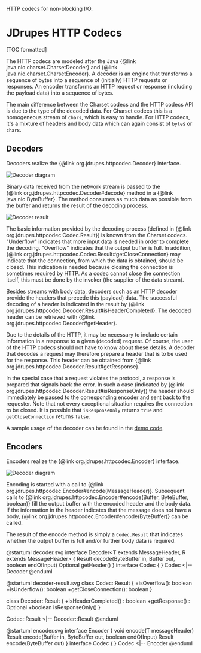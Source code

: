 HTTP codecs for non-blocking I/O.

JDrupes HTTP Codecs
===================

[TOC formatted]

The HTTP codecs are modeled after the Java 
{@link java.nio.charset.CharsetDecoder} and 
{@link java.nio.charset.CharsetEncoder}.
A decoder is an engine that transforms a sequence
of bytes into a sequence of (initially) HTTP requests or responses.
An encoder transforms an HTTP request or
response (including the payload data) into a sequence of bytes. 

The main difference between the Charset codecs and the HTTP codecs API
is due to the type of the decoded data. For Charset codecs this is a 
homogeneous stream of `chars`, which is easy to handle. For HTTP codecs, 
it's a mixture of headers and body data which can again consist 
of `byte`s or `char`s.

Decoders
--------

Decoders realize the {@link org.jdrupes.httpcodec.Decoder} interface.

![Decoder diagram](decoder.svg)

Binary data received from the network stream is passed to the  
{@link org.jdrupes.httpcodec.Decoder#decode} method in 
a {@link java.nio.ByteBuffer}. The method consumes as much data 
as possible from the buffer and returns the result of the decoding 
process.

![Decoder result](decoder-result.svg)

The basic information provided by the decoding process (defined in 
{@link org.jdrupes.httpcodec.Codec.Result}) is
known from the Charset codecs. "Underflow" indicates that more input
data is needed in order to complete the decoding. "Overflow" indicates that
the output buffer is full. In addition,
{@link org.jdrupes.httpcodec.Codec.Result#getCloseConnection} may indicate
that the connection, from which the data is obtained, should be closed.
This indication is needed because closing the connection 
is sometimes required by HTTP. As a codec cannot close the connection 
itself, this must be done by the invoker (the supplier of the data stream).

Besides streams with body data, decoders such as an HTTP decoder
provide the headers that precede this (payload) data. The successful decoding 
of a header is indicated in the result by
{@link org.jdrupes.httpcodec.Decoder.Result#isHeaderCompleted}. The 
decoded header can be retrieved with
{@link org.jdrupes.httpcodec.Decoder#getHeader}.

Due to the details of the HTTP, it may be necessary to include
certain information in a response to a given (decoded) request. Of course,
the user of the HTTP codecs should not have to know about these details. 
A decoder that decodes a request may therefore prepare a header that is
to be used for the response. This header can be obtained from
{@link org.jdrupes.httpcodec.Decoder.Result#getResponse}.

In the special case that a request violates the protocol, a response is
prepared that signals back the error. In such a case (indicated by
{@link org.jdrupes.httpcodec.Decoder.Result#isResponseOnly}) the
header should immediately be passed to the corresponding encoder and
sent back to the requester. Note that not every exceptional situation
requires the connection to be closed. It is possible that
`isResponseOnly` returns `true` and `getCloseConnection` returns `false`.

A sample usage of the decoder can be found in the 
[demo code](https://github.com/mnlipp/jdrupes-httpcodec/blob/master/demo/org/jdrupes/httpcodec/demo/Connection.java).

Encoders
--------

Encoders realize the {@link org.jdrupes.httpcodec.Encoder} interface.

![Decoder diagram](encoder.svg)

Encoding is started with a call to 
{@link org.jdrupes.httpcodec.Encoder#encode(MessageHeader)}. Subsequent
calls to 
{@link org.jdrupes.httpcodec.Encoder#encode(Buffer, ByteBuffer, boolean)}
fill the output buffer with the encoded header and the body data.
If the information in the header indicates that the message does not
have a body, {@link org.jdrupes.httpcodec.Encoder#encode(ByteBuffer)}
can be called.

The result of the encode method is simply a `Codec.Result` that indicates
whether the output buffer is full and/or further body data is required.




@startuml decoder.svg
interface Decoder<T extends MessageHeader, R extends MessageHeader> {
    Result<R> decode(ByteBuffer in, Buffer out, boolean endOfInput)
    Optional<T> getHeader()
}
interface Codec {
}
Codec <|-- Decoder
@enduml

@startuml decoder-result.svg
class Codec::Result {
    +isOverflow(): boolean
    +isUnderflow(): boolean
    +getCloseConnection(): boolean
}

class Decoder::Result<R extends MessageHeader> {
    +isHeaderCompleted() : boolean
    +getResponse() : Optional<R>
    +boolean isResponseOnly()
}

Codec::Result <|-- Decoder::Result
@enduml

@startuml encoder.svg
interface Encoder {
    void encode(T messageHeader)
    Result encode(Buffer in, ByteBuffer out, boolean endOfInput)
    Result encode(ByteBuffer out)
}
interface Codec {
}
Codec <|-- Encoder
@enduml
